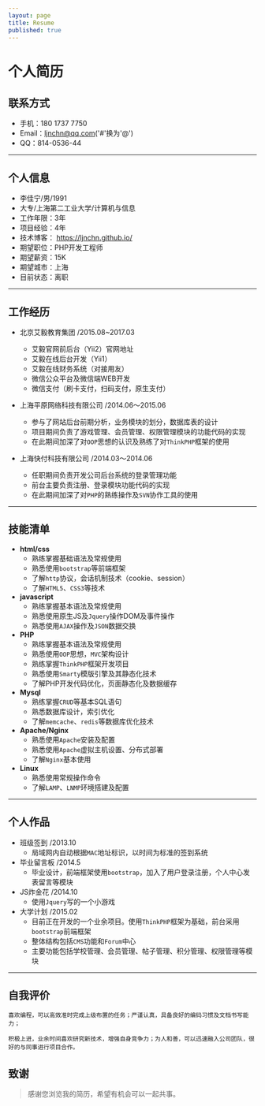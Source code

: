 ```yaml
---
layout: page
title: Resume
published: true
---
```


# 个人简历

## 联系方式

- 手机：180 1737 7750
- Email：ljnchn@qq.com('#'换为'@')
- QQ：814-0536-44

---

## 个人信息

- 李佳宁/男/1991
- 大专/上海第二工业大学/计算机与信息
- 工作年限：3年
- 项目经验：4年
- 技术博客： <https://ljnchn.github.io/>
- 期望职位：PHP开发工程师
- 期望薪资：15K
- 期望城市：上海
- 目前状态：离职

---

## 工作经历

- 北京艾毅教育集团 /2015.08~2017.03
  - 艾毅官网前后台（Yii2）官网地址
  - 艾毅在线后台开发（Yii1）
  - 艾毅在线财务系统（对接用友）
  - 微信公众平台及微信端WEB开发
  - 微信支付（刷卡支付，扫码支付，原生支付）


- 上海平原网络科技有限公司 /2014.06～2015.06
  - 参与了网站后台前期分析，业务模块的划分，数据库表的设计
  - 项目期间负责了游戏管理、会员管理、权限管理模块的功能代码的实现
  - 在此期间加深了对`OOP`思想的认识及熟练了对`ThinkPHP`框架的使用
- 上海快付科技有限公司 /2014.03～2014.06
  - 任职期间负责开发公司后台系统的登录管理功能
  - 前台主要负责注册、登录模块功能代码的实现
  - 在此期间加深了对`PHP`的熟练操作及`SVN`协作工具的使用

---

## 技能清单

- **html/css**
  - 熟练掌握基础语法及常规使用
  - 熟悉使用`bootstrap`等前端框架
  - 了解`http`协议，会话机制技术（cookie、session）
  - 了解`HTML5`、`CSS3`等技术
- **javascript**
  - 熟练掌握基本语法及常规使用
  - 熟悉使用原生JS及`Jquery`操作DOM及事件操作
  - 熟悉使用`AJAX`操作及`JSON`数据交换
- **PHP**
  - 熟练掌握基本语法及常规使用
  - 熟悉使用`OOP`思想，`MVC`架构设计
  - 熟练掌握`ThinkPHP`框架开发项目
  - 熟悉使用`Smarty`模版引擎及其静态化技术
  - 了解PHP开发代码优化，页面静态化及数据缓存
- **Mysql**
  - 熟练掌握`CRUD`等基本SQL语句
  - 熟悉数据库设计，索引优化
  - 了解`memcache`、`redis`等数据库优化技术
- **Apache/Nginx**
  - 熟悉使用`Apache`安装及配置
  - 熟悉使用`Apache`虚拟主机设置、分布式部署
  - 了解`Nginx`基本使用
- **Linux**
  - 熟悉使用常规操作命令
  - 了解`LAMP`、`LNMP`环境搭建及配置

---

## 个人作品

- 班级签到 /2013.10
  - 局域网内自动根据`MAC`地址标识，以时间为标准的签到系统
- 毕业留言板 /2014.5
  - 毕业设计，前端框架使用`bootstrap`，加入了用户登录注册，个人中心发表留言等模块
- JS炸金花 /2014.10
  - 使用`Jquery`写的一个小游戏
- 大学计划 /2015.02
  - 目前正在开发的一个业余项目。使用`ThinkPHP`框架为基础，前台采用`bootstrap`前端框架
  - 整体结构包括`CMS`功能和`Forum`中心
  - 主要功能包括学校管理、会员管理、帖子管理、积分管理、权限管理等模块

---

## 自我评价

    喜欢编程，可以高效准时完成上级布置的任务；严谨认真，具备良好的编码习惯及文档书写能力；

    积极上进，业余时间喜欢研究新技术，增强自身竞争力；为人和善，可以迅速融入公司团队，很好的与同事进行项目合作。

## 致谢

>感谢您浏览我的简历，希望有机会可以一起共事。
